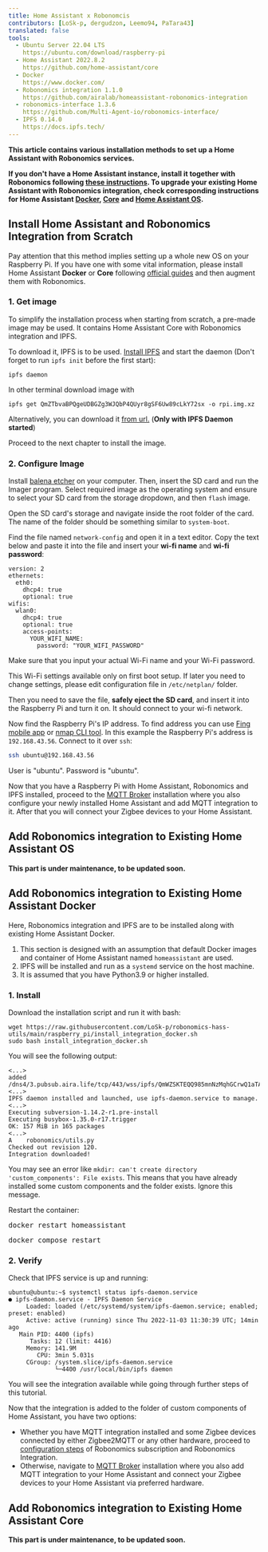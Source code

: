 ```yaml
---
title: Home Assistant x Robonomcis
contributors: [LoSk-p, dergudzon, Leemo94, PaTara43]
translated: false
tools:   
  - Ubuntu Server 22.04 LTS
    https://ubuntu.com/download/raspberry-pi
  - Home Assistant 2022.8.2
    https://github.com/home-assistant/core
  - Docker
    https://www.docker.com/
  - Robonomics integration 1.1.0
    https://github.com/airalab/homeassistant-robonomics-integration
  - robonomics-interface 1.3.6
    https://github.com/Multi-Agent-io/robonomics-interface/
  - IPFS 0.14.0
    https://docs.ipfs.tech/
---
```


**This article contains various installation methods to set up a Home Assistant with Robonomics services.** 

**If you don't have a Home Assistant instance, install it together with Robonomics following
[these instructions](#install-home-assistant-and-robonomics-integration-from-scratch). 
To upgrade your existing Home Assistant with Robonomics integration, check corresponding instructions for Home Assistant
[Docker](#add-robonomics-integration-to-existing-home-assistant-docker), [Core](#add-robonomics-integration-to-existing-home-assistant-core)
and [Home Assistant OS](#add-robonomics-integration-to-existing-home-assistant-os).**


## Install Home Assistant and Robonomics Integration from Scratch

<robo-wiki-note type="warning" title="Clean set up">

  Pay attention that this method implies setting up a whole new OS on your Raspberry Pi. If you have one with some vital
  information, please install Home Assistant **Docker** or **Core** following 
  [official guides](https://www.home-assistant.io/installation/raspberrypi) and then augment them with Robonomics.

</robo-wiki-note>

### 1. Get image
To simplify the installation process when starting from scratch, a pre-made image may be used. It contains Home Assistant
Core with Robonomics integration and IPFS.

To download it, IPFS is to be used. [Install IPFS](https://docs.ipfs.tech/install/command-line/) and start the daemon 
(Don't forget to run `ipfs init` before the first start):
```shell
ipfs daemon
```

In other terminal download image with

```shell
ipfs get QmZTbvaBPQgeUDBGZg3WJQbP4QUyr8gSF6Uw89cLkY72sx -o rpi.img.xz
```

<robo-wiki-note type="Note" title="Browser alternative">

  Alternatively, you can download it 
  [from url.](https://ipfs.io/ipfs/QmVKSwB6nXNjq8Yydb1unYWjahv2mz45ME4NTUw9mWBj2S?filename=rpi_hass.img.gz) 
  (**Only with IPFS Daemon started**)

</robo-wiki-note>


Proceed to the next chapter to install the image.

### 2. Configure Image

Install [balena etcher](https://www.balena.io/etcher/) on your computer. Then, insert the SD card and run the Imager program. 
Select required image as the operating system and ensure to select your SD card from the storage dropdown, and then `flash` image.

<robo-wiki-picture src="home-assistant/balena.jpg" alt="Balena installer" />

Open the SD card's storage and navigate inside the root folder of the card. The name of the folder should be something similar to `system-boot`.

Find the file named `network-config` and open it in a text editor. Copy the text below and paste it into the file and insert your **wi-fi name** and **wi-fi password**:

```
version: 2
ethernets: 
  eth0:
    dhcp4: true
    optional: true
wifis:
  wlan0:
    dhcp4: true
    optional: true
    access-points:
      YOUR_WIFI_NAME:
        password: "YOUR_WIFI_PASSWORD"
```

<robo-wiki-note type="warning">Make sure that you input your actual Wi-Fi name and your Wi-Fi password.</robo-wiki-note>

<robo-wiki-note type="note">This Wi-Fi settings available only on first boot setup.
If later you need to change settings, please edit configuration file in `/etc/netplan/` folder. 
</robo-wiki-note>

Then you need to save the file, **safely eject the SD card**, and insert it into the Raspberry Pi and turn it on. It should connect to your wi-fi network. 

Now find the Raspberry Pi's IP address. To find address you can use [Fing mobile app](https://www.fing.com/products)
or [nmap CLI tool](https://vitux.com/find-devices-connected-to-your-network-with-nmap/).  In this example the Raspberry Pi's address is `192.168.43.56`.
Connect to it over `ssh`:

```bash
ssh ubuntu@192.168.43.56
```

<robo-wiki-note type="note"> User is "ubuntu". Password is "ubuntu". </robo-wiki-note>


Now that you have a Raspberry Pi with Home Assistant, Robonomics and IPFS installed, proceed to the [MQTT Broker](/docs/mqtt-broker/)
installation where you also configure your newly installed Home Assistant and add MQTT integration to it. After that you will
connect your Zigbee devices to your Home Assistant.

## Add Robonomics integration to Existing Home Assistant OS

**This part is under maintenance, to be updated soon.**

## Add Robonomics integration to Existing Home Assistant Docker

<robo-wiki-note type="warning" title="DISCLAIMER">

  Here, Robonomics integration and IPFS are to be installed along with existing Home Assistant Docker.

  1. This section is designed with an assumption that default Docker images and container of Home Assistant named 
  `homeassistant` are used.
  2. IPFS will be installed and run as a `systemd` service on the host machine.
  3. It is assumed that you have Python3.9 or higher installed.

</robo-wiki-note>

### 1. Install

Download the installation script and run it with bash:

```shell
wget https://raw.githubusercontent.com/LoSk-p/robonomics-hass-utils/main/raspberry_pi/install_integration_docker.sh
sudo bash install_integration_docker.sh
```

You will see the following output:

```shell
<...>
added /dns4/3.pubsub.aira.life/tcp/443/wss/ipfs/QmWZSKTEQQ985mnNzMqhGCrwQ1aTA6sxVsorsycQz9cQrw
<...>
IPFS daemon installed and launched, use ipfs-daemon.service to manage.
<...>
Executing subversion-1.14.2-r1.pre-install
Executing busybox-1.35.0-r17.trigger
OK: 157 MiB in 165 packages
<...>
A    robonomics/utils.py
Checked out revision 120.
Integration downloaded!
```

<robo-wiki-note type="note" title="`custom_components` exists.">

  You may see an error like `mkdir: can't create directory 'custom_components': File exists`. This
  means that you have already installed some custom components and the folder exists. Ignore this message.

</robo-wiki-note>

Restart the container:

<robo-wiki-tabs>
  <robo-wiki-tab title="Docker">
    <pre>docker restart homeassistant</pre>
  </robo-wiki-tab>
  <robo-wiki-tab title="Docker Compose">
    <pre>docker compose restart</pre>
  </robo-wiki-tab>
</robo-wiki-tabs>


### 2. Verify

Check that IPFS service is up and running:
```shell
ubuntu@ubuntu:~$ systemctl status ipfs-daemon.service 
● ipfs-daemon.service - IPFS Daemon Service
     Loaded: loaded (/etc/systemd/system/ipfs-daemon.service; enabled; preset: enabled)
     Active: active (running) since Thu 2022-11-03 11:30:39 UTC; 14min ago
   Main PID: 4400 (ipfs)
      Tasks: 12 (limit: 4416)
     Memory: 141.9M
        CPU: 3min 5.031s
     CGroup: /system.slice/ipfs-daemon.service
             └─4400 /usr/local/bin/ipfs daemon
```

You will see the integration available while going through further steps of this tutorial.

Now that the integration is added to the folder of custom components of Home Assistant, you have two options:

- Whether you have MQTT integration installed and some Zigbee devices connected by either Zigbee2MQTT or any other hardware,
proceed to [configuration steps](/docs/iot-sub-setup) of Robonomics subscription and Robonomics Integration.
- Otherwise, navigate to [MQTT Broker](/docs/mqtt-broker/) installation where you also add MQTT integration to your Home
Assistant and connect your Zigbee devices to your Home Assistant via preferred hardware.

## Add Robonomics integration to Existing Home Assistant Core

**This part is under maintenance, to be updated soon.**

[//]: # (## Troubleshooting)

[//]: # (todo)
[//]: # (nmap)